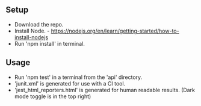 ## Setup
- Download the repo.
- Install Node. - https://nodejs.org/en/learn/getting-started/how-to-install-nodejs
- Run 'npm install' in terminal.

## Usage
- Run 'npm test' in a terminal from the 'api' directory.
- 'junit.xml' is generated for use with a CI tool.
- 'jest_html_reporters.html' is generated for human readable results. (Dark mode toggle is in the top right)
